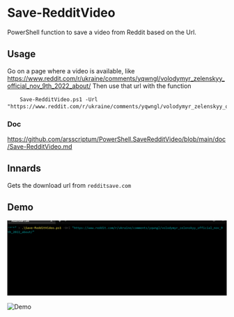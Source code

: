 # Save-RedditVideo

PowerShell function to save a video from Reddit based on the Url.

## Usage

Go on a page where a video is available, like https://www.reddit.com/r/ukraine/comments/yqwngl/volodymyr_zelenskyy_official_nov_9th_2022_about/
Then use that url with the function

```
    Save-RedditVideo.ps1 -Url "https://www.reddit.com/r/ukraine/comments/yqwngl/volodymyr_zelenskyy_official_nov_9th_2022_about/"
```

### Doc

https://github.com/arsscriptum/PowerShell.SaveRedditVideo/blob/main/doc/Save-RedditVideo.md

## Innards

Gets the download url from ```redditsave.com``` 

## Demo

![Demo](https://raw.githubusercontent.com/arsscriptum/PowerShell.SaveRedditVideo/main/doc/demo.gif)


![Demo](https://raw.githubusercontent.com/arsscriptum/PowerShell.SaveRedditVideo/main/doc/demo2.gif)